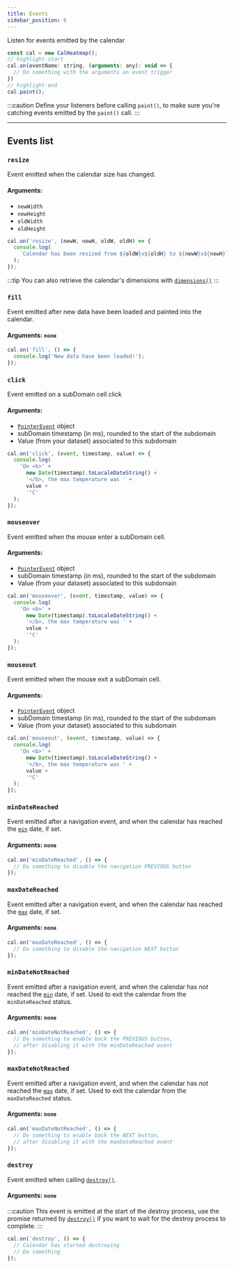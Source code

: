 ```yaml
---
title: Events
sidebar_position: 6
---
```


Listen for events emitted by the calendar

```js
const cal = new CalHeatmap();
// highlight-start
cal.on(eventName: string, (arguments: any): void => {
  // Do something with the arguments on event trigger
})
// highlight-end
cal.paint();
```

:::caution
Define your listeners before calling `paint()`, to make sure you're catching events emitted by the `paint()` call.
:::

<hr/>

## Events list

### `resize`

Event emitted when the calendar size has changed.

#### Arguments:

- `newWidth`
- `newHeight`
- `oldWidth`
- `oldHeight`

```js title="Usage example"
cal.on('resize', (newW, newH, oldW, oldH) => {
  console.log(
    `Calendar has been resized from ${oldW}x${oldH} to ${newW}x${newH}`
  );
});
```

:::tip
You can also retrieve the calendar's dimensions with [`dimensions()`](/API/dimensions.md)
:::

### `fill`

Event emitted after new data have been loaded and painted into the calendar.

#### Arguments: `none`

```js title="Usage example"
cal.on('fill', () => {
  console.log('New data have been loaded!');
});
```

### `click`

Event emitted on a subDomain cell click

#### Arguments:

- [`PointerEvent`](https://developer.mozilla.org/en-US/docs/Web/API/PointerEvent) object
- subDomain timestamp (in ms), rounded to the start of the subdomain
- Value (from your dataset) associated to this subdomain

```js title="Usage example"
cal.on('click', (event, timestamp, value) => {
  console.log(
    'On <b>' +
      new Date(timestamp).toLocaleDateString() +
      '</b>, the max temperature was ' +
      value +
      '°C'
  );
});
```

### `mouseover`

Event emitted when the mouse enter a subDomain cell.

#### Arguments:

- [`PointerEvent`](https://developer.mozilla.org/en-US/docs/Web/API/PointerEvent) object
- subDomain timestamp (in ms), rounded to the start of the subdomain
- Value (from your dataset) associated to this subdomain

```js title="Usage example"
cal.on('mouseover', (event, timestamp, value) => {
  console.log(
    'On <b>' +
      new Date(timestamp).toLocaleDateString() +
      '</b>, the max temperature was ' +
      value +
      '°C'
  );
});
```

### `mouseout`

Event emitted when the mouse exit a subDomain cell.

#### Arguments:

- [`PointerEvent`](https://developer.mozilla.org/en-US/docs/Web/API/PointerEvent) object
- subDomain timestamp (in ms), rounded to the start of the subdomain
- Value (from your dataset) associated to this subdomain

```js title="Usage example"
cal.on('mouseout', (event, timestamp, value) => {
  console.log(
    'On <b>' +
      new Date(timestamp).toLocaleDateString() +
      '</b>, the max temperature was ' +
      value +
      '°C'
  );
});
```

### `minDateReached`

Event emitted after a navigation event, and when the calendar has reached the [`min`](/options/date.html#min) date, if set.

#### Arguments: `none`

```js title="Usage example"
cal.on('minDateReached', () => {
  // Do something to disable the navigation PREVIOUS button
});
```

### `maxDateReached`

Event emitted after a navigation event, and when the calendar has reached the [`max`](/options/date.html#max) date, if set.

#### Arguments: `none`

```js title="Usage example"
cal.on('maxDateReached', () => {
  // Do something to disable the navigation NEXT button
});
```

### `minDateNotReached`

Event emitted after a navigation event, and when the calendar has _not_ reached the [`min`](/options/date.html#min) date, if set.
Used to exit the calendar from the `minDateReached` status.

#### Arguments: `none`

```js title="Usage example"
cal.on('minDateNotReached', () => {
  // Do something to enable back the PREVIOUS button,
  // after disabling it with the minDateReached event
});
```

### `maxDateNotReached`

Event emitted after a navigation event, and when the calendar has _not_ reached the [`max`](/options/date.html#max) date, if set.
Used to exit the calendar from the `maxDateReached` status.

#### Arguments: `none`

```js title="Usage example"
cal.on('maxDateNotReached', () => {
  // Do something to enable back the NEXT button,
  // after disabling it with the maxDateReached event
});
```

### `destroy`

Event emitted when calling [`destroy()`](/api/destroy.html).

#### Arguments: `none`

:::caution
This event is emitted at the start of the destroy process,
use the promise returned by [`destroy()`](/API/destroy.md) if you want to wait for the
destroy process to complete.
:::

```js title="Usage example"
cal.on('destroy', () => {
  // Calendar has started destroying
  // Do something
});
```
